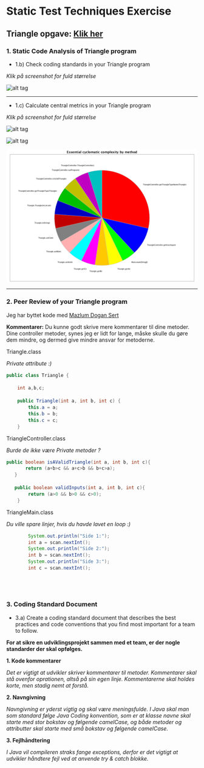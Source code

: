 # Static Test Techniques Exercise

Triangle opgave: [Klik her](https://github.com/bigstepdenmark/TestExercise1-Triangle)
---

### 1. Static Code Analysis of Triangle program

- 1.b) Check coding standards in your Triangle program

_Klik på screenshot for fuld størrelse_

![alt tag](https://raw.githubusercontent.com/bigstepdenmark/Static-Test-Techniques-Exercises/master/Skærmbillede%202017-02-14%20kl.%2015.48.20.png)

---

- 1.c) Calculate central metrics in your Triangle program

_Klik på screenshot for fuld størrelse_

![alt tag](https://raw.githubusercontent.com/bigstepdenmark/Static-Test-Techniques-Exercises/master/Skærmbillede%202017-02-14%20kl.%2014.50.15.png)

![alt tag](https://raw.githubusercontent.com/bigstepdenmark/Static-Test-Techniques-Exercises/master/Skærmbillede%202017-02-14%20kl.%2016.36.20.png)

![alt tag](https://raw.githubusercontent.com/bigstepdenmark/Static-Test-Techniques-Exercises/master/CC%20by%20method.png)

---

### 2. Peer Review of your Triangle program

Jeg har byttet kode med [Mazlum Dogan Sert](https://github.com/Mazlumsert1/Week-1-Test-Execise)

**Kommentarer:**
Du kunne godt skrive mere kommentarer til dine metoder. Dine controller metoder, synes jeg er lidt for lange, måske skulle du gøre dem mindre, og dermed give mindre ansvar for metoderne.

Triangle.class 

_Private attribute :)_
```java
public class Triangle {

    int a,b,c;

    public Triangle(int a, int b, int c) {
        this.a = a;
        this.b = b;
        this.c = c;
    }
```

TriangleController.class

_Burde de ikke være Private metoder ?_
```java
public boolean isAValidTriangle(int a, int b, int c){
       return (a+b>c && a+c>b && b+c>a);
   }
   
   public boolean validInputs(int a, int b, int c){
        return (a>0 && b>0 && c>0);
    }
```

TriangleMain.class

_Du ville spare linjer, hvis du havde lavet en loop :)_
```java
        System.out.println("Side 1:");
        int a = scan.nextInt();
        System.out.println("Side 2:");
        int b = scan.nextInt();
        System.out.println("Side 3:");
        int c = scan.nextInt();
```
   
---

### 3. Coding Standard Document

- 3.a) Create a coding standard document that describes the best practices and code conventions that you find most important for a team to follow.

**For at sikre en udviklingsprojekt sammen med et team, er der nogle standarder der skal opfølges.**

**1. Kode kommentarer**

_Det er vigtigt at udvikler skriver kommentarer til metoder. Kommentarer skal stå ovenfor oprationen, altså på sin egen linje. Kommentarerne skal holdes korte, men stadig nemt at forstå._

**2. Navngivning**

_Navngivning er yderst vigtig og skal være meningsfulde. I Java skal man som standard følge Java Coding konvention, som er at klasse navne skal starte med stor bokstav og følgende camelCase, og både metoder og attributter skal starte med små bokstav og følgende camelCase._

**3. Fejlhåndtering**

_I Java vil compileren straks fange exceptions, derfor er det vigtigt at udvikler håndtere fejl ved at anvende try & catch blokke._
